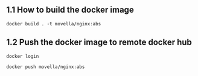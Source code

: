 ## 1.1 How to build the docker image

```
docker build . -t movella/nginx:abs

```
## 1.2 Push the docker image to remote docker hub

```
docker login 

```

```
docker push movella/nginx:abs

``` 

